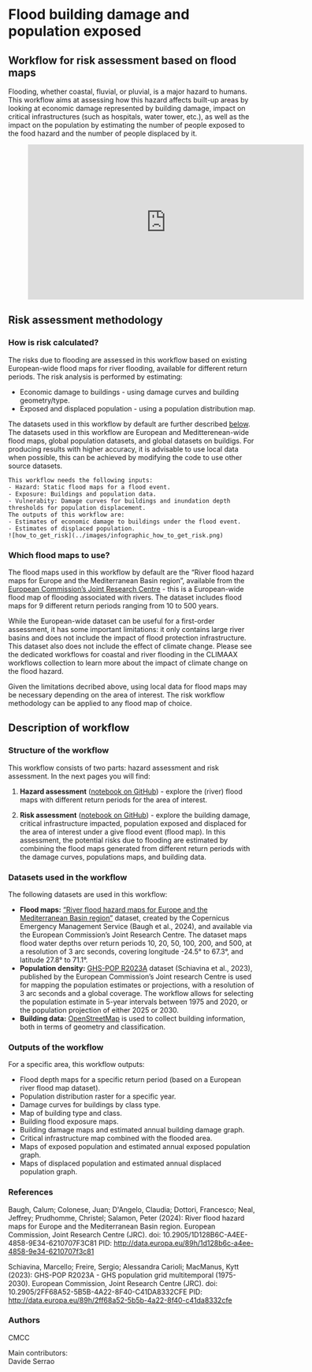 # Flood building damage and population exposed
## Workflow for risk assessment based on flood maps

Flooding, whether coastal, fluvial, or pluvial, is a major hazard to humans. This workflow aims at assessing how this hazard affects built-up areas by looking at economic damage represented by building damage, impact on critical infrastructures (such as hospitals, water tower, etc.), as well as the impact on the population by estimating the number of people exposed to the food hazard and the number of people displaced by it.

<figure class="align-center">
  <iframe width="560" height="315" src="https://www.youtube-nocookie.com/embed/wXiuCB_Q4n4?si=0huGbEo5hukhm1Dy" title="YouTube video player" frameborder="0" allow="accelerometer; autoplay; clipboard-write; encrypted-media; gyroscope; picture-in-picture; web-share" referrerpolicy="strict-origin-when-cross-origin" allowfullscreen></iframe>
</figure>

## Risk assessment methodology

### How is risk calculated?
The risks due to flooding are assessed in this workflow based on existing European-wide flood maps for river flooding, available for different return periods. The risk analysis is performed by estimating:
- Economic damage to buildings - using damage curves and building geometry/type.
- Exposed and displaced population - using a population distribution map.

The datasets used in this workflow by default are further described [below](#datasets-used-in-the-workflow). The datasets used in this workflow are European and Meditterenean-wide flood maps, global population datasets, and global datasets on buildigs. For producing results with higher accuracy, it is advisable to use local data when possible, this can be achieved by modifying the code to use other source datasets. 

```{note}
This workflow needs the following inputs:
- Hazard: Static flood maps for a flood event.
- Exposure: Buildings and population data.
- Vulnerabity: Damage curves for buildings and inundation depth thresholds for population displacement.
The outputs of this workflow are:
- Estimates of economic damage to buildings under the flood event.
- Estimates of displaced population.
![how_to_get_risk](../images/infographic_how_to_get_risk.png)
```

### Which flood maps to use?

The flood maps used in this workflow by default are the “River flood hazard maps for Europe and the Mediterranean Basin region”, available from the [European Commission’s Joint Research Centre](https://data.jrc.ec.europa.eu/dataset/1d128b6c-a4ee-4858-9e34-6210707f3c81#description) - this is a European-wide flood map of flooding associated with rivers. The dataset includes flood maps for 9 different return periods ranging from 10 to 500 years. 

While the European-wide dataset can be useful for a first-order assessment, it has some important limitations: it only contains large river basins and does not include the impact of flood protection infrastructure. This dataset also does not include the effect of climate change. Please see the dedicated workflows for coastal and river flooding in the CLIMAAX workflows collection to learn more about the impact of climate change on the flood hazard. 

Given the limitations decribed above, using local data for flood maps may be necessary depending on the area of interest. The risk workflow methodology can be applied to any flood map of choice.

## Description of workflow 

### Structure of the workflow
This workflow consists of two parts: hazard assessment and risk assessment. In the next pages you will find:
1. **Hazard assessment** ([notebook on GitHub](Hazard_assessment_FLOOD_BUILDING_POPULATION.ipynb)) - explore the (river) flood maps with different return periods for the area of interest. 

2. **Risk assessment** ([notebook on GitHub](Risk_assessment_FLOOD_BUILDING_POPULATION.ipynb)) - explore the building damage, critical infrastructure impacted, population exposed and displaced for the area of interest under a give flood event (flood map). In this assessment, the potential risks due to flooding are estimated by combining the flood maps generated from different return periods with the damage curves, populations maps, and building data.


### Datasets used in the workflow 

The following datasets are used in this workflow:
- **Flood maps:** [“River flood hazard maps for Europe and the Mediterranean Basin region”](https://data.jrc.ec.europa.eu/dataset/1d128b6c-a4ee-4858-9e34-6210707f3c81#description) dataset, created by the Copernicus Emergency Management Service (Baugh et al., 2024), and available via the European Commission’s Joint Research Centre. The dataset maps flood water depths over return periods 10, 20, 50, 100, 200, and 500, at a resolution of 3 arc seconds, covering longitude -24.5° to 67.3°, and latitude 27.8° to 71.1°. 
- **Population density:** [GHS-POP R2023A](https://data.jrc.ec.europa.eu/dataset/2ff68a52-5b5b-4a22-8f40-c41da8332cfe) dataset (Schiavina et al., 2023), published by the European Commission’s Joint research Centre is used for mapping the population estimates or projections, with a resolution of 3 arc seconds and a global coverage. The workflow allows for selecting the population estimate in 5-year intervals between 1975 and 2020, or the population projection of either 2025 or 2030. 
- **Building data:** [OpenStreetMap](https://wiki.openstreetmap.org/wiki/Main_Page) is used to collect building information, both in terms of geometry and classification.


### Outputs of the workflow

For a specific area, this workflow outputs: 
- Flood depth maps for a specific return period (based on a European river flood map dataset). 
- Population distribution raster for a specific year. 
- Damage curves for buildings by class type. 
- Map of building type and class. 
- Building flood exposure maps. 
- Building damage maps and estimated annual building damage graph. 
- Critical infrastructure map combined with the flooded area. 
- Maps of exposed population and estimated annual exposed population graph. 
- Maps of displaced population and estimated annual displaced population graph. 

### References
Baugh, Calum; Colonese, Juan; D'Angelo, Claudia; Dottori, Francesco; Neal, Jeffrey; Prudhomme, Christel; Salamon, Peter (2024): River flood hazard maps for Europe and the Mediterranean Basin region. European Commission, Joint Research Centre (JRC). doi: 10.2905/1D128B6C-A4EE-4858-9E34-6210707F3C81 PID: http://data.europa.eu/89h/1d128b6c-a4ee-4858-9e34-6210707f3c81

Schiavina, Marcello; Freire, Sergio; Alessandra Carioli; MacManus, Kytt (2023): GHS-POP R2023A - GHS population grid multitemporal (1975-2030). European Commission, Joint Research Centre (JRC). doi: 10.2905/2FF68A52-5B5B-4A22-8F40-C41DA8332CFE PID: http://data.europa.eu/89h/2ff68a52-5b5b-4a22-8f40-c41da8332cfe


### Authors 
CMCC

Main contributors:  
Davide Serrao